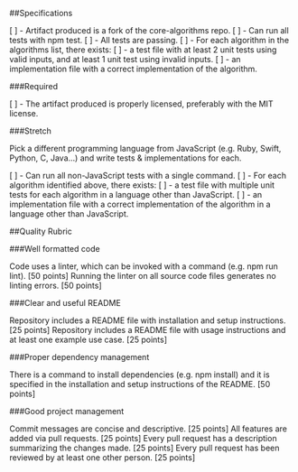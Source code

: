 ##Specifications

 [ ] - Artifact produced is a fork of the core-algorithms repo.
 [ ] - Can run all tests with npm test.
 [ ] - All tests are passing.
 [ ] - For each algorithm in the algorithms list, there exists:
   [ ] - a test file with at least 2 unit tests using valid inputs, and at least 1 unit test using invalid inputs.
   [ ] - an implementation file with a correct implementation of the algorithm.

###Required

 [ ] - The artifact produced is properly licensed, preferably with the MIT license.

###Stretch

Pick a different programming language from JavaScript (e.g. Ruby, Swift, Python, C, Java…) and write tests & implementations for each.

 [ ] - Can run all non-JavaScript tests with a single command.
 [ ] - For each algorithm identified above, there exists:
   [ ] - a test file with multiple unit tests for each algorithm in a language other than JavaScript.
   [ ] - an implementation file with a correct implementation of the algorithm in a language other than JavaScript.

##Quality Rubric

###Well formatted code

Code uses a linter, which can be invoked with a command (e.g. npm run lint). [50 points]
Running the linter on all source code files generates no linting errors. [50 points]

###Clear and useful README

Repository includes a README file with installation and setup instructions. [25 points]
Repository includes a README file with usage instructions and at least one example use case. [25 points]

###Proper dependency management

There is a command to install dependencies (e.g. npm install) and it is specified in the installation and setup instructions of the README. [50 points]

###Good project management

Commit messages are concise and descriptive. [25 points]
All features are added via pull requests. [25 points]
Every pull request has a description summarizing the changes made. [25 points]
Every pull request has been reviewed by at least one other person. [25 points]